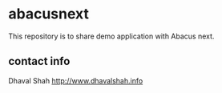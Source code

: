 # abacusnext

This repository is to share demo application with Abacus next.

## contact info
Dhaval Shah 
http://www.dhavalshah.info  

